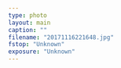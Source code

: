 ```yaml
---
type: photo
layout: main
caption: ""
filename: "20171116221648.jpg"
fstop: "Unknown"
exposure: "Unknown"
---
```

